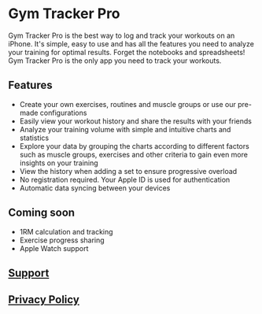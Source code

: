 # Gym Tracker Pro

Gym Tracker Pro is the best way to log and track your workouts on an iPhone. It's simple, easy to use and has all the
features you need to analyze your training for optimal results. Forget the notebooks and spreadsheets! Gym Tracker Pro
is the only app you need to track your workouts.

## Features

* Create your own exercises, routines and muscle groups or use our pre-made configurations
* Easily view your workout history and share the results with your friends
* Analyze your training volume with simple and intuitive charts and statistics
* Explore your data by grouping the charts according to different factors such as muscle groups, exercises and other
  criteria to gain even more insights on your training
* View the history when adding a set to ensure progressive overload
* No registration required. Your Apple ID is used for authentication
* Automatic data syncing between your devices

## Coming soon

* 1RM calculation and tracking
* Exercise progress sharing
* Apple Watch support

## [Support](support.md)

## [Privacy Policy](privacy-policy.md)
